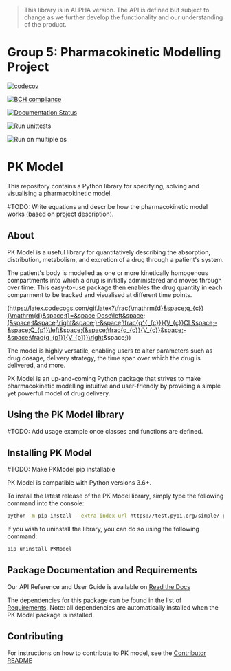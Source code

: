 > This library is in ALPHA version. The API is defined but subject to change as we further develop the functionality and our understanding of the product.

# Group 5: Pharmacokinetic Modelling Project

[![codecov](https://codecov.io/gh/smf541/PK-Group5/branch/master/graph/badge.svg)](https://codecov.io/gh/smf541/PK-Group5)

[![BCH compliance](https://bettercodehub.com/edge/badge/smf541/PK-Group5?branch=master)](https://bettercodehub.com/)

[![Documentation Status](https://readthedocs.org/projects/pk-model/badge/?version=latest)](https://pk-model.readthedocs.io/en/latest/?badge=latest)

![Run unittests](https://github.com/smf541/PK-Group5/workflows/Run%20unittests/badge.svg)

![Run on multiple os](https://github.com/smf541/PK-Group5/workflows/Run%20on%20multiple%20os/badge.svg)

# PK Model

This repository contains a Python library for specifying, solving and visualising a pharmacokinetic model. 

#TODO: Write equations and describe how the pharmacokinetic model works (based on project description).

## About 

PK Model is a useful library for quantitatively describing the absorption, distribution, metabolism, and excretion of a drug through a patient's system. 

The patient's body is modelled as one or more kinetically homogenous compartments into which a drug is initially administered and moves through over time. This easy-to-use package then enables the drug quantity in each comparment to be tracked and visualised at different time points. 

(https://latex.codecogs.com/gif.latex?\frac{\mathrm{d}&space;q_{c}}{\mathrm{d}&space;t}=&space;Dose\left&space;(&space;t&space;\right&space;)-&space;\frac{q^{_{c}}}{V_{c}}CL&space;-&space;Q_{p1}\left&space;(&space;\frac{q_{c}}{V_{c}}&space;-&space;\frac{q_{p1}}{V_{p1}}\right&space;))

The model is highly versatile, enabling users to alter parameters such as drug dosage, delivery strategy, the time span over which the drug is delivered, and more.


PK Model is an up-and-coming Python package that strives to make pharmacokinetic modelling intuitive and user-friendly by providing a simple yet powerful model of drug delivery. 


## Using the PK Model library

#TODO: Add usage example once classes and functions are defined.

## Installing PK Model
#TODO: Make PKModel pip installable

PK Model is compatible with Python versions 3.6+. 

To install the latest release of the PK Model library, simply type the following command into the console:

```bash
python -m pip install --extra-index-url https://test.pypi.org/simple/ pkmodel
```

If you wish to uninstall the library, you can do so using the following command:

```bash
pip uninstall PKModel
```

## Package Documentation and Requirements

Our API Reference and User Guide is available on [Read the Docs](https://pk-model.readthedocs.io/en/latest/ "PK Model Documentation")

The dependencies for this package can be found in the list of [Requirements](https://github.com/smf541/PK-Group5/blob/master/requirements.txt). Note: all dependencies are automatically installed when the PK Model package is installed. 

## Contributing 

For instructions on how to contribute to PK model, see the [Contributor README](https://github.com/smf541/PK-Group5/blob/master/docs/contributor_README.md)




